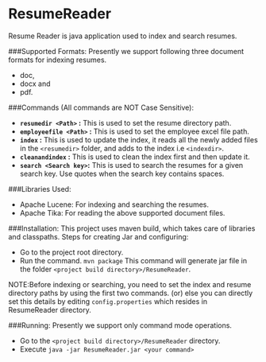 ResumeReader
============
Resume Reader is java application used to index and search resumes.

###Supported Formats:
Presently we support following three document formats for indexing resumes.
 * doc,
 * docx and
 * pdf.

###Commands (All commands are NOT Case Sensitive):
 * <strong>`resumedir <Path>` :</strong> This is used to set the resume directory path.
 * <strong>`employeefile <Path>` :</strong> This is used to set the employee excel file path.
 * <strong>`index` :</strong> This is used to update the index, it reads all the newly added files in the `<resumedir>` folder, and adds to the index i.e `<indexdir>`.
 * <strong>`cleanandindex` :</strong> This is used to clean the index first and then update it.
 * <strong>`search <Search key>`:</strong> This is used to search the resumes for a given search key. Use quotes when the search key contains spaces.

###Libraries Used: 
 * Apache Lucene: For indexing and searching the resumes.
 * Apache Tika: For reading the above supported document files.
  
###Installation:
This project uses maven build, which takes care of libraries and classpaths.
Steps for creating Jar and configuring:
 * Go to the project root directory.
 * Run the command.
  `mvn package`
   This command will generate jar file in the folder `<project build directory>/ResumeReader`.

NOTE:Before indexing or searching, you need to set the index and resume directory paths by using the first two commands.
(or) else you can directly set this details by editing `config.properties` which resides in ResumeReader directory. 

###Running:
Presently we support only command mode operations.
 * Go to the `<project build directory>/ResumeReader` directory.
 * Execute `java -jar ResumeReader.jar <your command>`


